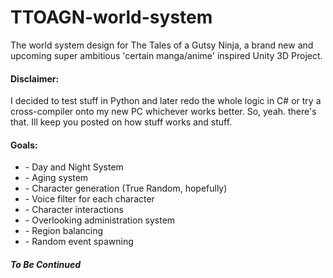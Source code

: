 # TTOAGN-world-system
The world system design for The Tales of a Gutsy Ninja, a brand new and upcoming super ambitious 'certain manga/anime' inspired Unity 3D Project. 

<h4>Disclaimer:</h4>
I decided to test stuff in Python and later redo the whole logic in C# or try a cross-compiler onto my new PC whichever works better. So, yeah. there's that.
Ill keep you posted on how stuff works and stuff.

<h4>Goals:</h4>
<ul>
<li>- Day and Night System</li>
<li>- Aging system</li>
<li>- Character generation (True Random, hopefully)</li>
<li>- Voice filter for each character</li>
<li>- Character interactions</li>
<li>- Overlooking administration system</li>
<li>- Region balancing</li>
<li>- Random event spawning</li>
  </ul>
 <h5>To Be Continued</h5>
